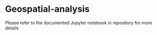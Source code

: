 # Geospatial-analysis

Please refer to the documented Jupyter notebook in repository for more details 
